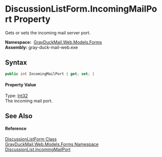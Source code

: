 DiscussionListForm.IncomingMailPort Property
============================================
Gets or sets the incoming mail server port.

  **Namespace:**  [GrayDuckMail.Web.Models.Forms][1]  
  **Assembly:** gray-duck-mail-web.exe

Syntax
------

```csharp
public int IncomingMailPort { get; set; }
```

#### Property Value
Type: [Int32][2]  
 The incoming mail port. 

See Also
--------

#### Reference
[DiscussionListForm Class][3]  
[GrayDuckMail.Web.Models.Forms Namespace][1]  
[DiscussionList.IncomingMailPort][4]  

[1]: ../README.md
[2]: https://docs.microsoft.com/dotnet/api/system.int32
[3]: README.md
[4]: ../../GrayDuckMail.Common.Database/DiscussionList/IncomingMailPort.md
